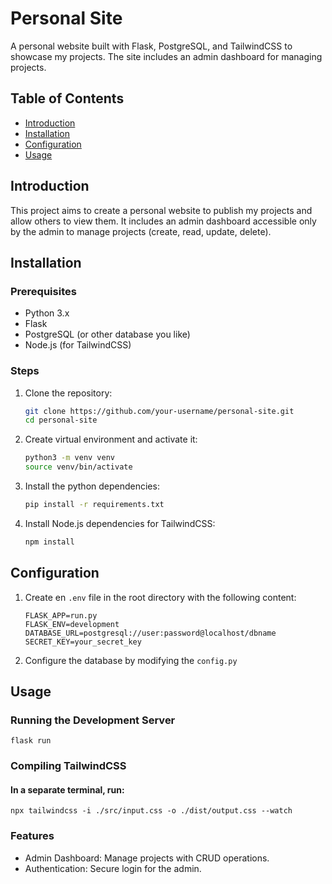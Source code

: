 # Personal Site

A personal website built with Flask, PostgreSQL, and TailwindCSS to showcase my projects. The site includes an admin dashboard for managing projects.

## Table of Contents
- [Introduction](#introduction)
- [Installation](#installation)
- [Configuration](#configuration)
- [Usage](#usage)

## Introduction
This project aims to create a personal website to publish my projects and allow others to view them. It includes an admin dashboard accessible only by the admin to manage projects (create, read, update, delete).

## Installation
### Prerequisites
- Python 3.x
- Flask
- PostgreSQL (or other database you like)
- Node.js (for TailwindCSS)

### Steps
1. Clone the repository:
   ```sh
   git clone https://github.com/your-username/personal-site.git
   cd personal-site

2. Create virtual environment and activate it:
    ```sh
   python3 -m venv venv
   source venv/bin/activate

3. Install the python dependencies:
    ```sh
    pip install -r requirements.txt

4. Install Node.js dependencies for TailwindCSS:
    ```sh
    npm install

## Configuration
1. Create en `.env` file in the root directory with the following content:
    ```env
    FLASK_APP=run.py
    FLASK_ENV=development
    DATABASE_URL=postgresql://user:password@localhost/dbname
    SECRET_KEY=your_secret_key

2. Configure the database by modifying the `config.py`

## Usage
### Running the Development Server
    flask run

### Compiling TailwindCSS
#### In a separate terminal, run:
    npx tailwindcss -i ./src/input.css -o ./dist/output.css --watch

### Features
- Admin Dashboard: Manage projects with CRUD operations.
- Authentication: Secure login for the admin.

